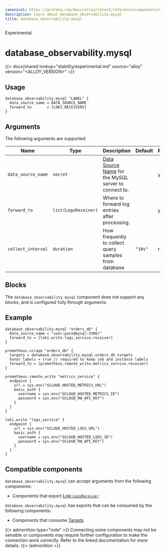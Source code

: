 ```yaml
---
canonical: https://grafana.com/docs/alloy/latest/reference/components/database_observability.mysql/
description: Learn about database_observability.mysql
title: database_observability.mysql
---
```


<span class="badge docs-labels__stage docs-labels__item">Experimental</span>

# database_observability.mysql

{{< docs/shared lookup="stability/experimental.md" source="alloy" version="<ALLOY_VERSION>" >}}

## Usage

```alloy
database_observability.mysql "LABEL" {
  data_source_name = DATA_SOURCE_NAME
  forward_to       = [LOKI_RECEIVERS]
}
```

## Arguments

The following arguments are supported:

| Name                 | Type           | Description                                                                                                         | Default | Required |
| -------------------- | -------------- | ------------------------------------------------------------------------------------------------------------------- | ------- | -------- |
| `data_source_name` | `secret`             | [Data Source Name](https://github.com/go-sql-driver/mysql#dsn-data-source-name) for the MySQL server to connect to.                   |         | yes      |
| `forward_to`       | `list(LogsReceiver)` | Where to forward log entries after processing.     |         | yes      |
| `collect_interval` | `duration`           | How frequently to collect query samples from database | `"10s"` | no       |

## Blocks

The `database_observability.mysql` component does not support any blocks, and is configured fully through arguments.

## Example

```alloy
database_observability.mysql "orders_db" {
  data_source_name = "user:pass@mysql:3306/"
  forward_to = [loki.write.logs_service.receiver]
}

prometheus.scrape "orders_db" {
  targets = database_observability.mysql.orders_db.targets
  honor_labels = true // required to keep job and instance labels
  forward_to = [prometheus.remote_write.metrics_service.receiver]
}

prometheus.remote_write "metrics_service" {
  endpoint {
    url = sys.env("GCLOUD_HOSTED_METRICS_URL")
    basic_auth {
      username = sys.env("GCLOUD_HOSTED_METRICS_ID")
      password = sys.env("GCLOUD_RW_API_KEY")
    }
  }
}

loki.write "logs_service" {
  endpoint {
    url = sys.env("GCLOUD_HOSTED_LOGS_URL")
    basic_auth {
      username = sys.env("GCLOUD_HOSTED_LOGS_ID")
      password = sys.env("GCLOUD_RW_API_KEY")
    }
  }
}
```

<!-- START GENERATED COMPATIBLE COMPONENTS -->

## Compatible components

`database_observability.mysql` can accept arguments from the following components:

- Components that export [Loki `LogsReceiver`](../../../compatibility/#loki-logsreceiver-exporters)

`database_observability.mysql` has exports that can be consumed by the following components:

- Components that consume [Targets](../../../compatibility/#targets-consumers)

{{< admonition type="note" >}}
Connecting some components may not be sensible or components may require further configuration to make the connection work correctly.
Refer to the linked documentation for more details.
{{< /admonition >}}

<!-- END GENERATED COMPATIBLE COMPONENTS -->
